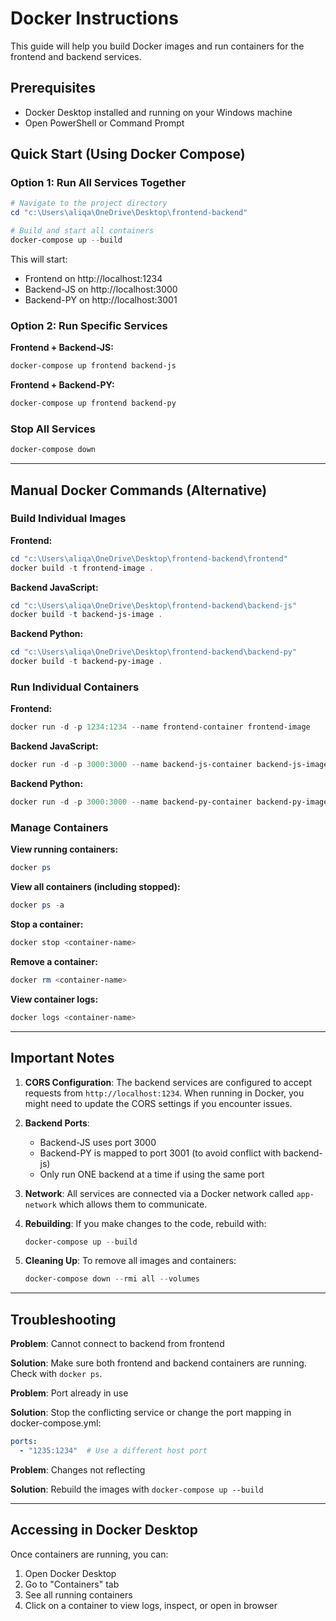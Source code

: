 # Docker Instructions

This guide will help you build Docker images and run containers for the frontend and backend services.

## Prerequisites

- Docker Desktop installed and running on your Windows machine
- Open PowerShell or Command Prompt

## Quick Start (Using Docker Compose)

### Option 1: Run All Services Together

```powershell
# Navigate to the project directory
cd "c:\Users\aliqa\OneDrive\Desktop\frontend-backend"

# Build and start all containers
docker-compose up --build
```

This will start:
- Frontend on http://localhost:1234
- Backend-JS on http://localhost:3000
- Backend-PY on http://localhost:3001

### Option 2: Run Specific Services

**Frontend + Backend-JS:**
```powershell
docker-compose up frontend backend-js
```

**Frontend + Backend-PY:**
```powershell
docker-compose up frontend backend-py
```

### Stop All Services
```powershell
docker-compose down
```

---

## Manual Docker Commands (Alternative)

### Build Individual Images

**Frontend:**
```powershell
cd "c:\Users\aliqa\OneDrive\Desktop\frontend-backend\frontend"
docker build -t frontend-image .
```

**Backend JavaScript:**
```powershell
cd "c:\Users\aliqa\OneDrive\Desktop\frontend-backend\backend-js"
docker build -t backend-js-image .
```

**Backend Python:**
```powershell
cd "c:\Users\aliqa\OneDrive\Desktop\frontend-backend\backend-py"
docker build -t backend-py-image .
```

### Run Individual Containers

**Frontend:**
```powershell
docker run -d -p 1234:1234 --name frontend-container frontend-image
```

**Backend JavaScript:**
```powershell
docker run -d -p 3000:3000 --name backend-js-container backend-js-image
```

**Backend Python:**
```powershell
docker run -d -p 3000:3000 --name backend-py-container backend-py-image
```

### Manage Containers

**View running containers:**
```powershell
docker ps
```

**View all containers (including stopped):**
```powershell
docker ps -a
```

**Stop a container:**
```powershell
docker stop <container-name>
```

**Remove a container:**
```powershell
docker rm <container-name>
```

**View container logs:**
```powershell
docker logs <container-name>
```

---

## Important Notes

1. **CORS Configuration**: The backend services are configured to accept requests from `http://localhost:1234`. When running in Docker, you might need to update the CORS settings if you encounter issues.

2. **Backend Ports**: 
   - Backend-JS uses port 3000
   - Backend-PY is mapped to port 3001 (to avoid conflict with backend-js)
   - Only run ONE backend at a time if using the same port

3. **Network**: All services are connected via a Docker network called `app-network` which allows them to communicate.

4. **Rebuilding**: If you make changes to the code, rebuild with:
   ```powershell
   docker-compose up --build
   ```

5. **Cleaning Up**: To remove all images and containers:
   ```powershell
   docker-compose down --rmi all --volumes
   ```

---

## Troubleshooting

**Problem**: Cannot connect to backend from frontend

**Solution**: Make sure both frontend and backend containers are running. Check with `docker ps`.

**Problem**: Port already in use

**Solution**: Stop the conflicting service or change the port mapping in docker-compose.yml:
```yaml
ports:
  - "1235:1234"  # Use a different host port
```

**Problem**: Changes not reflecting

**Solution**: Rebuild the images with `docker-compose up --build`

---

## Accessing in Docker Desktop

Once containers are running, you can:
1. Open Docker Desktop
2. Go to "Containers" tab
3. See all running containers
4. Click on a container to view logs, inspect, or open in browser
